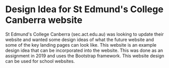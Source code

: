# Design Idea for St Edmund's College Canberra website
St Edmund's College Canberra (sec.act.edu.au) was looking to update their website and wanted some design ideas of what the future website and some of the key landing pages can look like. This website is an example design idea that can be incorporated into the website.  This was done as an assignment in 2019 and uses the Bootstrap framework. This website design can be used for school websites.
